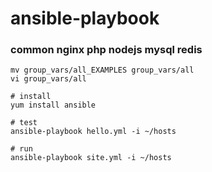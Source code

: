 # ansible-playbook

### common nginx php nodejs mysql redis

```
mv group_vars/all_EXAMPLES group_vars/all
vi group_vars/all
```
```
# install
yum install ansible

# test
ansible-playbook hello.yml -i ~/hosts

# run
ansible-playbook site.yml -i ~/hosts

```
